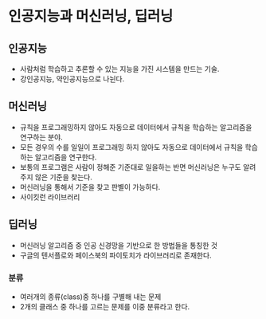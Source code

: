 # 인공지능과 머신러닝, 딥러닝 

## 인공지능

* 사람처럼 학습하고 추론할 수 있는 지능을 가진 시스템을 만드는 기술.
* 강인공지능, 약인공지능으로 나뉜다.

## 머신러닝

* 규칙을 프로그래밍하지 않아도 자동으로 데이터에서 규칙을 학습하는 알고리즘을 연구하는 분야.
* 모든 경우의 수를 일일이 프로그래밍 하지 않아도 자동으로 데이터에서 규칙을 학습하는 알고리즘을 연구한다.
* 보통의 프로그램은 사람이 정해준 기준대로 일을하는 반면 머신러닝은 누구도 알려주지 않은 기준을 찾는다.
* 머신러닝을 통해서 기준을 찾고 판별이 가능하다.
* 사이킷런 라이브러리

## 딥러닝

* 머신러닝 알고리즘 중 인공 신경망을 기반으로 한 방법들을 통칭한 것
* 구글의 텐서플로와 페이스북의 파이토치가 라이브러리로 존재한다. 

### 분류

* 여러개의 종류(class)중 하나를 구별해 내는 문제
* 2개의 클래스 중 하나를 고르는 문제를 이중 분류라고 한다. 
